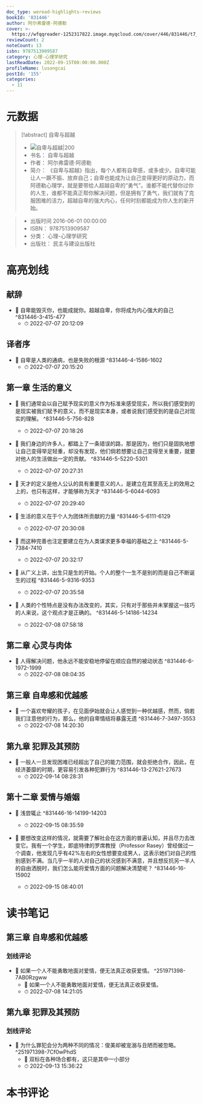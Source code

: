 ```yaml
---
doc_type: weread-highlights-reviews
bookId: '831446'
author: 阿尔弗雷德·阿德勒
cover: >-
  https://wfqqreader-1252317822.image.myqcloud.com/cover/446/831446/t7_831446.jpg
reviewCount: 2
noteCount: 13
isbn: 9787513909587
category: 心理-心理学研究
lastReadDate: 2022-09-15T00:00:00.000Z
profileName: lusongcai
postId: '155'
categories:
  - 11
---
```

# 元数据
> [!abstract] 自卑与超越
> - ![ 自卑与超越|200](https://wfqqreader-1252317822.image.myqcloud.com/cover/446/831446/t7_831446.jpg)
> - 书名： 自卑与超越
> - 作者： 阿尔弗雷德·阿德勒
> - 简介：     《自卑与超越》指出，每个人都有自卑感，或多或少。自卑可能让人一蹶不振、放弃自己；自卑也能成为让自己变得更好的原动力，而阿德勒心理学，就是要带给人超越自卑的“勇气”。谁都不能代替你过你的人生，谁都不能真正帮你解决问题，但是拥有了勇气，我们就有了克服困难的活力，超越自卑的强大内心，任何时刻都能成为你人生的新开始。

> - 出版时间 2016-06-01 00:00:00
> - ISBN： 9787513909587
> - 分类： 心理-心理学研究
> - 出版社： 民主与建设出版社

# 高亮划线

## 献辞


- 📌 自卑能毁灭你，也能成就你。超越自卑，你将成为内心强大的自己 ^831446-3-415-477
    - ⏱ 2022-07-07 20:12:09 
## 译者序


- 📌 自卑是人类的通病，也是失败的根源 ^831446-4-1586-1602
    - ⏱ 2022-07-07 20:15:20 
## 第一章 生活的意义


- 📌 我们通常会以自己赋予现实的意义作为标准来感受现实，所以我们感受到的是现实被我们赋予的意义，而不是现实本身，或者说我们感受到的是自己对现实的理解。 ^831446-5-756-828
    - ⏱ 2022-07-07 20:18:26 

- 📌 我们身边的许多人，都踏上了一条错误的路，那是因为，他们只是固执地想让自己变得举足轻重，却没有发现，他们倘若想要让自己变得至关重要，就要对他人的生活做出一定的贡献。 ^831446-5-5220-5301
    - ⏱ 2022-07-07 20:27:31 

- 📌 天才的定义是他人公认的具有重要意义的人，是建立在其至高无上的效用之上的，也只有这样，才能够称为天才 ^831446-5-6044-6093
    - ⏱ 2022-07-07 20:29:40 

- 📌 生活的意义在于个人为团体所贡献的力量 ^831446-5-6111-6129
    - ⏱ 2022-07-07 20:30:08 

- 📌 而这种完善也注定要建立在为人类谋求更多幸福的基础之上 ^831446-5-7384-7410
    - ⏱ 2022-07-07 20:32:17 

- 📌 从广义上讲，出生只是生的开始。个人的整个一生不是别的而是自己不断诞生的过程 ^831446-5-9316-9353
    - ⏱ 2022-07-07 20:35:58 

- 📌 人类的个性特点是没有办法改变的，其实，只有对于那些并未掌握这一技巧的人来说，这个观点才是正确的。 ^831446-5-14186-14234
    - ⏱ 2022-07-08 07:58:18 
## 第二章 心灵与肉体


- 📌 人得解决问题，他永远不能安稳地停留在顺应自然的被动状态 ^831446-6-1972-1999
    - ⏱ 2022-07-08 08:04:35 
## 第三章 自卑感和优越感


- 📌 一个喜欢夸耀的孩子，在见面伊始就会让人感觉到一种优越感，然而，倘若我们注意他的行为，那么，他的自卑情结将暴露无遗 ^831446-7-3497-3553
    - ⏱ 2022-07-08 14:20:30 
## 第九章 犯罪及其预防


- 📌 一般人一旦发现困难已经超出了自己的能力范围，就会拒绝合作，因此，在经济萎靡的时期，更容易引发各种犯罪行为 ^831446-13-27621-27673
    - ⏱ 2022-09-14 08:28:31 
## 第十二章 爱情与婚姻


- 📌 浅尝辄止 ^831446-16-14199-14203
    - ⏱ 2022-09-15 08:35:59 

- 📌 要想改变这样的情况，就需要了解社会在这方面的普遍认知，并且尽力去改变它。我有一个学生，即底特律的罗席教授（Professor Rasey）曾经做过一个调查，他发现几乎有42%左右的女性想要变成男人，这表示她们对自己的性别感到不满。当几乎一半的人对自己的状况感到不满意，并且想反抗另一半人的自由洒脱时，我们怎么能将爱情方面的问题解决清楚呢？ ^831446-16-15902
    - ⏱ 2022-09-15 08:40:01 
# 读书笔记

## 第三章 自卑感和优越感

### 划线评论
- 📌 如果一个人不能勇敢地面对爱情，便无法真正收获爱情。  ^251971398-7AB0Rzgww
    - 💭 如果一个人不能勇敢地面对爱情，便无法真正收获爱情。
    - ⏱ 2022-07-08 14:21:05
   
## 第九章 犯罪及其预防

### 划线评论
- 📌 为什么罪犯会分为两种不同的情况：俊美却被宠溺与丑陋而被忽略。  ^251971398-7Cf0wPhdS
    - 💭 双标在各种场合都有，这只是其中一小部分
    - ⏱ 2022-09-13 15:36:22
   
# 本书评论
